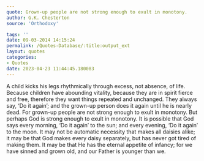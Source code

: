 ```yaml
---
quote: Grown-up people are not strong enough to exult in monotony. 
author: G.K. Chesterton
source: 'Orthodoxy'

tags: ''
date: 09-03-2014 14:15:24
permalink: /Quotes-Database/:title:output_ext
layout: quotes
categories:
- Quotes
date: 2023-04-23 11:44:45.180083
---
```

A child kicks his legs rhythmically through excess, not absence, of life. Because children have abounding vitality, because they are in spirit fierce and free, therefore they want things repeated and unchanged. They always say, ‘Do it again’; and the grown-up person does it again until he is nearly dead. For grown-up people are not strong enough to exult in monotony. But perhaps God is strong enough to exult in monotony. It is possible that God says every morning, ‘Do it again’ to the sun; and every evening, ‘Do it again’ to the moon. It may not be automatic necessity that makes all daisies alike; it may be that God makes every daisy separately, but has never got tired of making them. It may be that He has the eternal appetite of infancy; for we have sinned and grown old, and our Father is younger than we.